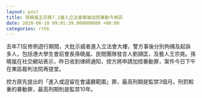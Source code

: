 ```yaml
---
layout: post
title: 孫曉嵐王宗堯7.1進入立法會案被加控暴動今再訊
date: 2020-06-10 09:01:39.000000000 +08:00
categories: rthk
---
```


去年7.1反修例遊行期間，大批示威者進入立法會大樓，警方事後分別拘捕及起訴多人，包括港大學生會前會長孫曉嵐、民間團隊發言人劉頴匡，及藝人王宗堯。孫曉嵐在社交網站表示，昨日收到律師通知，控方將申請加控暴動罪，案件今日下午在東區裁判法院再提堂。

控方原先提出的「進入或逗留在會議廳範圍」罪，最高刑期是監禁3個月。刑罰較重的暴動罪，最高刑期則是監禁10年。
